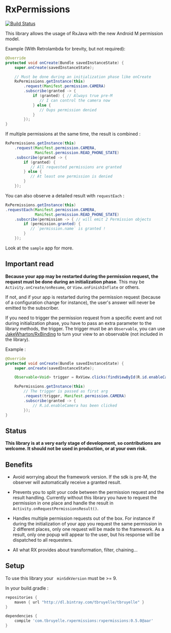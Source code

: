 # RxPermissions

[![Build Status](https://api.travis-ci.org/tbruyelle/RxPermissions.svg?branch=master)](https://travis-ci.org/tbruyelle/RxPermissions)

This library allows the usage of RxJava with the new Android M permission model.

Example (With Retrolambda for brevity, but not required):

```java
@Override
protected void onCreate(Bundle savedInstanceState) {
    super.onCreate(savedInstanceState);

    // Must be done during an initialization phase like onCreate
    RxPermissions.getInstance(this)
        .request(Manifest.permission.CAMERA)
        .subscribe(granted -> {
            if (granted) { // Always true pre-M
               // I can control the camera now
            } else {
               // Oups permission denied
            }
        });
}
```

If multiple permissions at the same time, the result is combined :

```java
RxPermissions.getInstance(this)
    .request(Manifest.permission.CAMERA,
             Manifest.permission.READ_PHONE_STATE)
    .subscribe(granted -> {
        if (granted) {
           // All requested permissions are granted
        } else {
           // At least one permission is denied
        }
    });
```

You can also observe a detailed result with `requestEach` :

```java
RxPermissions.getInstance(this)
.requestEach(Manifest.permission.CAMERA,
             Manifest.permission.READ_PHONE_STATE)
    .subscribe(permission -> { // will emit 2 Permission objects
        if (permission.granted) {
           // `permission.name` is granted !
        }
    });
```

Look at the `sample` app for more.

## Important read

**Because your app may be restarted during the permission request, the request must be done 
during an initialization phase**. This may be `Activity.onCreate/onResume`, or `View.onFinishInflate` or others.

If not, and if your app is restarted during the permission request (because of a configuration change for instance),
the user's answer will never be emitted to the subscriber.

If you need to trigger the permission request from a specific event and not during initialization phase, you have
to pass an extra parameter to the library methods, the trigger.
The trigger must be an `Observable`, you can use  [JakeWharton/RxBinding](https://github.com/JakeWharton/RxBinding)
to turn your view to an observable (not included in the library).

Example :

```java
@Override
protected void onCreate(Bundle savedInstanceState) {
    super.onCreate(savedInstanceState);

    Observable<Void> trigger = RxView.clicks(findViewById(R.id.enableCamera));

    RxPermissions.getInstance(this)
        // The trigger is passed as first arg
        .request(trigger, Manifest.permission.CAMERA)
        .subscribe(granted -> {
            // R.id.enableCamera has been clicked
        });
}
```


## Status

**This library is at a very early stage of development, so contributions are welcome.
It should not be used in production, or at your own risk.**

## Benefits

- Avoid worrying about the framework version. If the sdk is pre-M, the observer will automatically receive a granted result.

- Prevents you to split your code between the permission request and the result handling.
Currently without this library you have to request the permission in one place and handle the result in `Activity.onRequestPermissionsResult()`.

- Handles multiple permission requests out of the box.
For instance if during the initialization of your app you request the same permission in 2 different places, only one request will
be made to the framework. As a result, only one popup will appear to the user, but his response will be dispatched to all requesters.

- All what RX provides about transformation, filter, chaining...

## Setup

To use this library your ` minSdkVersion` must be >= 9.

In your build.gradle :

```gradle
repositories {
    maven { url "http://dl.bintray.com/tbruyelle/tbruyelle" }
}

dependencies {
    compile 'com.tbruyelle.rxpermissions:rxpermissions:0.5.0@aar'
}
```
